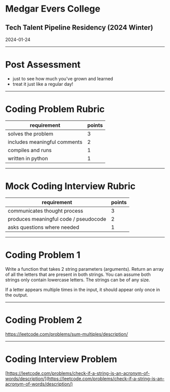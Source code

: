 # Medgar Evers College
## Tech Talent Pipeline Residency (2024 Winter)

2024-01-24

---

# Post Assessment

- just to see how much you've grown and learned
- treat it just like a regular day!

---

# Coding Problem Rubric

| requirement                  | points |
|------------------------------|--------|
| solves the problem           | 3      |
| includes meaningful comments | 2      |
| compiles and runs            | 1      |
| written in python            | 1      |

---

# Mock Coding Interview Rubric

| requirement                             | points |
|-----------------------------------------|--------|
| communicates thought process            | 3      |
| produces meaningful code / pseudocode   | 2      |
| asks questions where needed             | 1      |

---

# Coding Problem 1

Write a function that takes 2 string parameters (arguments). Return an array of all the letters that are present in both strings. You can assume both strings only contain lowercase letters. The strings can be of any size.

If a letter appears multiple times in the input, it should appear only once in the output.

---

# Coding Problem 2

https://leetcode.com/problems/sum-multiples/description/

---

# Coding Interview Problem

[https://leetcode.com/problems/check-if-a-string-is-an-acronym-of-words/description/](https://leetcode.com/problems/check-if-a-string-is-an-acronym-of-words/description/)
